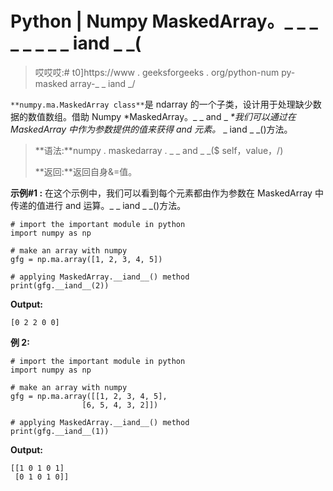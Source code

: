 # Python | Numpy MaskedArray。_ _ _ _ _ _ _ _ iand _ _(

> 哎哎哎:# t0]https://www . geeksforgeeks . org/python-num py-masked array-_ _ iand _/

`**numpy.ma.MaskedArray class**`是 ndarray 的一个子类，设计用于处理缺少数据的数值数组。借助 Numpy *MaskedArray。_ _ and _ _*我们可以通过在 MaskedArray 中作为参数提供的值来获得 and 元素。_ _ iand _ _()方法。

> **语法:**numpy . maskedarray . _ _ and _ _($ self，value，/)
> 
> **返回:**返回自身&=值。

**示例#1 :**
在这个示例中，我们可以看到每个元素都由作为参数在 MaskedArray 中传递的值进行 and 运算。_ _ iand _ _()方法。

```
# import the important module in python 
import numpy as np 

# make an array with numpy 
gfg = np.ma.array([1, 2, 3, 4, 5]) 

# applying MaskedArray.__iand__() method 
print(gfg.__iand__(2)) 

```

**Output:**

```
[0 2 2 0 0]

```

**例 2:**

```
# import the important module in python 
import numpy as np 

# make an array with numpy 
gfg = np.ma.array([[1, 2, 3, 4, 5], 
                [6, 5, 4, 3, 2]]) 

# applying MaskedArray.__iand__() method 
print(gfg.__iand__(1)) 
```

**Output:**

```
[[1 0 1 0 1]
 [0 1 0 1 0]]

```